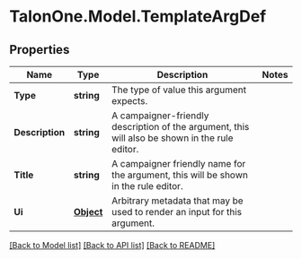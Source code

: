 
# TalonOne.Model.TemplateArgDef

## Properties

Name | Type | Description | Notes
------------ | ------------- | ------------- | -------------
**Type** | **string** | The type of value this argument expects. | 
**Description** | **string** | A campaigner-friendly description of the argument, this will also be shown in the rule editor. | 
**Title** | **string** | A campaigner friendly name for the argument, this will be shown in the rule editor. | 
**Ui** | [**Object**](.md) | Arbitrary metadata that may be used to render an input for this argument. | 

[[Back to Model list]](../README.md#documentation-for-models)
[[Back to API list]](../README.md#documentation-for-api-endpoints)
[[Back to README]](../README.md)


